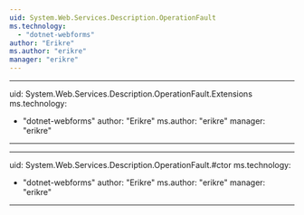 ```yaml
---
uid: System.Web.Services.Description.OperationFault
ms.technology: 
  - "dotnet-webforms"
author: "Erikre"
ms.author: "erikre"
manager: "erikre"
---
```


---
uid: System.Web.Services.Description.OperationFault.Extensions
ms.technology: 
  - "dotnet-webforms"
author: "Erikre"
ms.author: "erikre"
manager: "erikre"
---

---
uid: System.Web.Services.Description.OperationFault.#ctor
ms.technology: 
  - "dotnet-webforms"
author: "Erikre"
ms.author: "erikre"
manager: "erikre"
---
